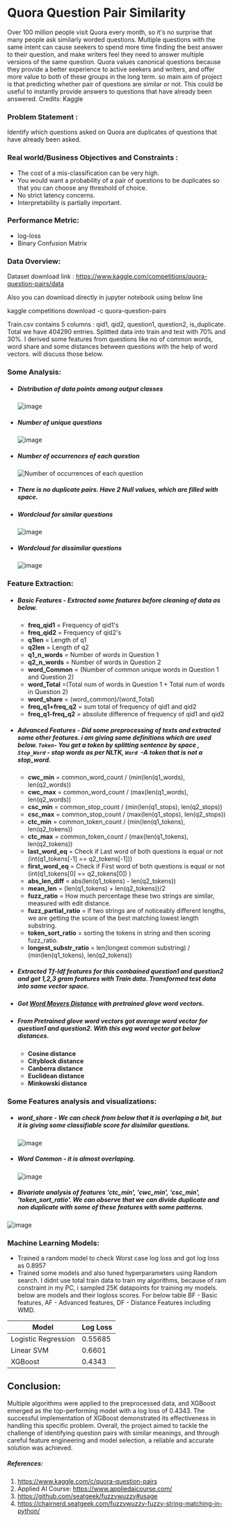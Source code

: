 # Quora Question Pair Similarity

Over 100 million people visit Quora every month, so it's no surprise that many people ask similarly worded questions. Multiple questions with the same intent can cause seekers to spend more time finding the best answer to their question, and make writers feel they need to answer multiple versions of the same question. Quora values canonical questions because they provide a better experience to active seekers and writers, and offer more value to both of these groups in the long term.  so main aim of project is that predicting whether pair of questions are similar or not. This could be useful to instantly provide answers to questions that have already been answered.
   Credits: Kaggle
### Problem Statement :
Identify which questions asked on Quora are duplicates of questions that have already been asked.

### Real world/Business Objectives and Constraints :
   - The cost of a mis-classification can be very high.
   - You would want a probability of a pair of questions to be duplicates so that you can choose any threshold of choice.
   - No strict latency concerns.
   - Interpretability is partially important.

### Performance Metric:
   - log-loss 
   - Binary Confusion Matrix

### Data Overview:
Dataset download link : https://www.kaggle.com/competitions/quora-question-pairs/data

Also you can download directly in jupyter notebook using below line

kaggle competitions download -c quora-question-pairs

Train.csv contains 5 columns : qid1, qid2, question1, question2, is_duplicate. Total we have 404290 entries. Splitted data into train and test with 70% and 30%.
I derived some features from questions like no of common words, word share and some distances between questions with the help of word vectors. will discuss those below.
### Some Analysis:
- ##### Distribution of data points among output classes  
  ![image](https://github.com/shubham-shetty12/Quora_Question_Pair/assets/137090796/b52f7b49-8d1d-49d4-8628-b1bd58fc152c)

- ##### Number of unique questions
  ![image](https://github.com/shubham-shetty12/Quora_Question_Pair/assets/137090796/2f9aeffb-6cf8-44cb-a92c-db2ac8887e31)

- ##### Number of occurrences of each question
   ![Number of occurrences of each question](https://github.com/UdiBhaskar/Quora-Question-pair-similarity/blob/master/Images/output_39_1.png "Number of occurrences of each question")
- ##### There is no duplicate pairs. Have 2 Null values, which are filled with space.
- ##### Wordcloud for similar questions
  ![image](https://github.com/shubham-shetty12/Quora_Question_Pair/assets/137090796/e82bfdd9-fa22-417e-9442-5fbcdf282c93)

- ##### Wordcloud for dissimilar questions
  ![image](https://github.com/shubham-shetty12/Quora_Question_Pair/assets/137090796/aabd9f72-a797-44ce-aad8-b6f54c860701)

### Feature Extraction:
- ##### Basic Features - Extracted some features before cleaning of data as below.
  - <b>freq_qid1</b> = Frequency of qid1's
  - <b>freq_qid2</b> = Frequency of qid2's
  - <b>q1len</b> = Length of q1
  - <b>q2len</b> = Length of q2
  - <b>q1_n_words</b> = Number of words in Question 1
  - <b>q2_n_words</b> = Number of words in Question 2
  - <b>word_Common</b> = (Number of common unique words in Question 1 and Question 2)
  - <b>word_Total</b> =(Total num of words in Question 1 + Total num of words in Question 2)
  - <b>word_share</b> = (word_common)/(word_Total)
  - <b>freq_q1+freq_q2</b> = sum total of frequency of qid1 and qid2
  - <b>freq_q1-freq_q2</b> = absolute difference of frequency of qid1 and qid2
- ##### Advanced Features - Did some preprocessing of texts and extracted some other features. i am giving some definitions which are used below. `Token`- You get a token by splitting sentence by space  ,  `Stop_Word` - stop words as per NLTK, `Word `-A token that is not a stop_word.
  - <b>cwc_min</b> = common_word_count / (min(len(q1_words), len(q2_words)) 
  - <b>cwc_max</b> = common_word_count / (max(len(q1_words), len(q2_words)) 
  - <b>csc_min</b> = common_stop_count / (min(len(q1_stops), len(q2_stops)) 
  - <b>csc_max</b> = common_stop_count / (max(len(q1_stops), len(q2_stops)) 
  - <b>ctc_min</b> = common_token_count / (min(len(q1_tokens), len(q2_tokens)) 
  - <b>ctc_max</b> = common_token_count / (max(len(q1_tokens), len(q2_tokens)) 
  - <b>last_word_eq</b> = Check if Last word of both questions is equal or not (int(q1_tokens[-1] == q2_tokens[-1]))
  - <b>first_word_eq</b> = Check if First word of both questions is equal or not (int(q1_tokens[0] == q2_tokens[0]) )
  - <b>abs_len_diff</b> = abs(len(q1_tokens) - len(q2_tokens))
  - <b>mean_len</b> = (len(q1_tokens) + len(q2_tokens))/2
  - <b>fuzz_ratio</b> = How much percentage these two strings are similar, measured with edit distance.
  - <b>fuzz_partial_ratio</b> = if two strings are of noticeably different lengths, we are getting the score of the best matching lowest length substring.
  - <b>token_sort_ratio</b> = sorting the tokens in string and then scoring fuzz_ratio.
  - <b>longest_substr_ratio</b> = len(longest common substring) / (min(len(q1_tokens), len(q2_tokens))
- ##### Extracted Tf-Idf features for this combained question1 and question2 and got 1,2,3 gram features with Train data. Transformed test data into same vector space. 
- ##### Got [Word Movers Distance](http://proceedings.mlr.press/v37/kusnerb15.pdf) with pretrained glove word vectors. 
- ##### From Pretrained glove word vectors got average word vector for question1 and question2. With this avg word vector got below distances. 
  - <b>Cosine distance</b>
  - <b>Cityblock distance</b>
  - <b>Canberra distance</b>
  - <b>Euclidean distance</b>
  - <b>Minkowski distance</b>
### Some Features analysis and visualizations:
- ##### word_share - We can check from below that it is overlaping a bit, but it is giving some classifiable score for disimilar questions.
   ![image](https://github.com/shubham-shetty12/Quora_Question_Pair/assets/137090796/22f3eef3-d8e2-4ddb-aa08-fe6b40c5f510)

- ##### Word Common - it is almost overlaping.
  ![image](https://github.com/shubham-shetty12/Quora_Question_Pair/assets/137090796/a0b43c11-159a-4275-9842-15910896d1c5)

- ##### Bivariate analysis of features 'ctc_min', 'cwc_min', 'csc_min', 'token_sort_ratio'. We can observe that we can divide duplicate and non duplicate with some of these features with some patterns. 
 ![image](https://github.com/shubham-shetty12/Quora_Question_Pair/assets/137090796/c4387b7c-c5db-4b12-9d26-61f853075914)

### Machine Learning Models:
   - Trained a random model to check Worst case log loss and got log loss as 0.8957
   - Trained some models and also tuned hyperparameters using Random search. I didnt use total train data to train my algorithms, because of ram constraint in my PC, i sampled 25K datapoints for training my models. below are models and their logloss scores.
   For below table BF - Basic features, AF - Advanced features, DF - Distance Features including WMD.

| Model               |  Log Loss |
| -------------       |  ------------- |
| Logistic Regression | 0.55685 |
| Linear SVM          | 0.6601  |
| XGBoost             | 0.4343  |

## Conclusion:
Multiple algorithms were applied to the preprocessed data, and XGBoost emerged as the top-performing model with a log loss of 0.4343. The successful implementation of XGBoost demonstrated its effectiveness in handling this specific problem. Overall, the project aimed to tackle the challenge of identifying question pairs with similar meanings, and through careful feature engineering and model selection, a reliable and accurate solution was achieved.

##### References:
1. https://www.kaggle.com/c/quora-question-pairs 
2. Applied AI Course: https://www.appliedaicourse.com/
3. https://github.com/seatgeek/fuzzywuzzy#usage 
4. https://chairnerd.seatgeek.com/fuzzywuzzy-fuzzy-string-matching-in-python/
